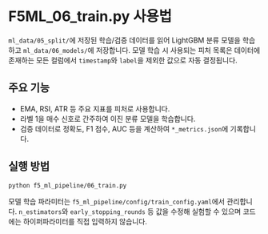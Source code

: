 # F5ML_06_train.py 사용법

`ml_data/05_split/`에 저장된 학습/검증 데이터를 읽어
LightGBM 분류 모델을 학습하고 `ml_data/06_models/`에 저장합니다.
모델 학습 시 사용되는 피처 목록은 데이터에 존재하는 모든 컬럼에서
`timestamp`와 `label`을 제외한 값으로 자동 결정됩니다.

## 주요 기능
- EMA, RSI, ATR 등 주요 지표를 피처로 사용합니다.
- 라벨 1을 매수 신호로 간주하여 이진 분류 모델을 학습합니다.
- 검증 데이터로 정확도, F1 점수, AUC 등을 계산하여 `*_metrics.json`에 기록합니다.

## 실행 방법
```bash
python f5_ml_pipeline/06_train.py
```

모델 학습 파라미터는 `f5_ml_pipeline/config/train_config.yaml`에서 관리합니다.
`n_estimators`와 `early_stopping_rounds` 등 값을 수정해 실험할 수 있으며
코드에는 하이퍼파라미터를 직접 입력하지 않습니다.
